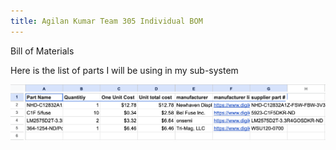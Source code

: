 ```yaml
---
title: Agilan Kumar Team 305 Individual BOM
---
```

Bill of Materials

Here is the list of parts I will be using in my sub-system

![BOM Image](images/IndividualBOM.png)
